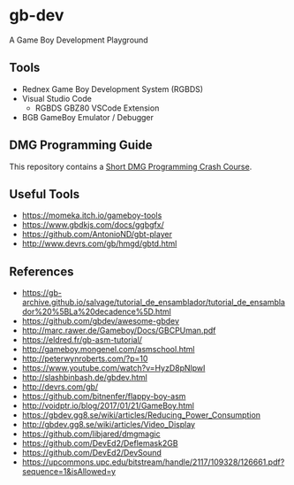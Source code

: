 # gb-dev
A Game Boy Development Playground

## Tools

* Rednex Game Boy Development System (RGBDS)
* Visual Studio Code
  *  RGBDS GBZ80 VSCode Extension
*  BGB GameBoy Emulator / Debugger

## DMG Programming Guide

This repository contains a [Short DMG Programming Crash Course](PROGRAMMING.md).

## Useful Tools

* https://momeka.itch.io/gameboy-tools
* https://www.gbdkjs.com/docs/ggbgfx/
* https://github.com/AntonioND/gbt-player
* http://www.devrs.com/gb/hmgd/gbtd.html

## References

* https://gb-archive.github.io/salvage/tutorial_de_ensamblador/tutorial_de_ensamblador%20%5BLa%20decadence%5D.html
* https://github.com/gbdev/awesome-gbdev
* http://marc.rawer.de/Gameboy/Docs/GBCPUman.pdf
* https://eldred.fr/gb-asm-tutorial/
* http://gameboy.mongenel.com/asmschool.html
* http://peterwynroberts.com/?p=10
* https://www.youtube.com/watch?v=HyzD8pNlpwI
* http://slashbinbash.de/gbdev.html
* http://devrs.com/gb/
* https://github.com/bitnenfer/flappy-boy-asm
* http://voidptr.io/blog/2017/01/21/GameBoy.html
* https://gbdev.gg8.se/wiki/articles/Reducing_Power_Consumption
* http://gbdev.gg8.se/wiki/articles/Video_Display
* https://github.com/libjared/dmgmagic
* https://github.com/DevEd2/Deflemask2GB
* https://github.com/DevEd2/DevSound
* https://upcommons.upc.edu/bitstream/handle/2117/109328/126661.pdf?sequence=1&isAllowed=y
